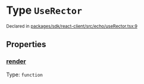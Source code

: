 # Type `UseRector`
<sub>Declared in [packages/sdk/react-client/src/echo/useRector.tsx:9](https://github.com/dxos/dxos/blob/main/packages/sdk/react-client/src/echo/useRector.tsx#L9)</sub>




## Properties
### [render](https://github.com/dxos/dxos/blob/main/packages/sdk/react-client/src/echo/useRector.tsx#L10)
Type: <code>function</code>